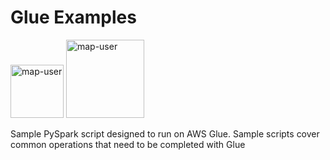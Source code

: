 # Glue Examples

<img width="85" alt="map-user" src="https://img.shields.io/badge/views-901-green"> <img width="125" alt="map-user" src="https://img.shields.io/badge/unique visits-207-green">

Sample PySpark script designed to run on AWS Glue. Sample scripts cover common operations that need to be completed with Glue
